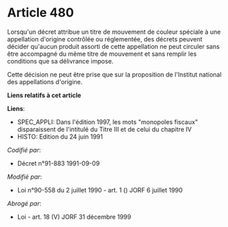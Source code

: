 # Article 480

Lorsqu'un décret attribue un titre de mouvement de couleur spéciale à une appellation d'origine contrôlée ou réglementée, des
décrets peuvent décider qu'aucun produit assorti de cette appellation ne peut circuler sans être accompagné du même titre de
mouvement et sans remplir les conditions que sa délivrance impose.

Cette décision ne peut être prise que sur la proposition de l'Institut national des appellations d'origine.

**Liens relatifs à cet article**

**Liens**:

  - SPEC_APPLI: Dans l'édition 1997, les mots "monopoles fiscaux" disparaissent de l'intitulé du Titre III et de celui du chapitre IV
  - HISTO: Edition du 24 juin 1991

_Codifié par_:

  - Décret n°91-883 1991-09-09

_Modifié par_:

  - Loi n°90-558 du 2 juillet 1990 - art. 1 () JORF 6 juillet 1990

_Abrogé par_:

  - Loi - art. 18 (V) JORF 31 décembre 1999
